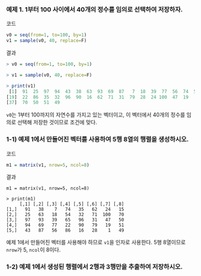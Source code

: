 ### 예제 1. 1부터 100 사이에서 40개의 정수를 임의로 선택하여 저장하자.

코드
```R
v0 = seq(from=1, to=100, by=1)
v1 = sample(v0, 40, replace=F)
```

결과
```R
> v0 = seq(from=1, to=100, by=1)

> v1 = sample(v0, 40, replace=F)

> print(v1)
 [1]  91  25  97  94  43  38  63  93  69  87   7  18  39  77  56  74  54  65
[19]  22  86  35  32  96  90  16  62  71  31  79  28  24 100  47  19   1  15
[37]  70  50  51  49
```

`v0`는 1부터 100까지의 자연수를 가지고 있는 벡터이고, 이 벡터에서 40개의 정수를 임의로 선택해 저장한 것이므로 조건에 맞다.

### 1-1) 예제 1에서 만들어진 벡터를 사용하여 5행 8열의 행렬을 생성하시오.

코드
```R
m1 = matrix(v1, nrow=5, ncol=8)
```

결과
```
m1 = matrix(v1, nrow=5, ncol=8)

> print(m1)
     [,1] [,2] [,3] [,4] [,5] [,6] [,7] [,8]
[1,]   91   38    7   74   35   62   24   15
[2,]   25   63   18   54   32   71  100   70
[3,]   97   93   39   65   96   31   47   50
[4,]   94   69   77   22   90   79   19   51
[5,]   43   87   56   86   16   28    1   49
```

예제 1에서 만들어진 벡터를 사용해야 하므로 `v1`을 인자로 사용한다. 5행 8열이므로 `nrow`가 5, `ncol`이 8이다.

### 1-2) 예제 1에서 생성된 행렬에서 2행과 3행만을 추출하여 저장하시오.

